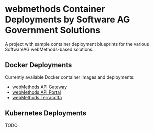 # webmethods Container Deployments by Software AG Government Solutions 

A project with sample container deployment blueprints for the various SoftwareAG webMethods-based solutions.

## Docker Deployments

Currently available Docker container images and deployments:

- [webMethods API Gateway](./docker/apigateway/README.md)
- [webMethods API Portal](./docker/apiportal/README.md)
- [webMethods Terracotta](./docker/terracotta/README.md)

## Kubernetes Deployments

TODO